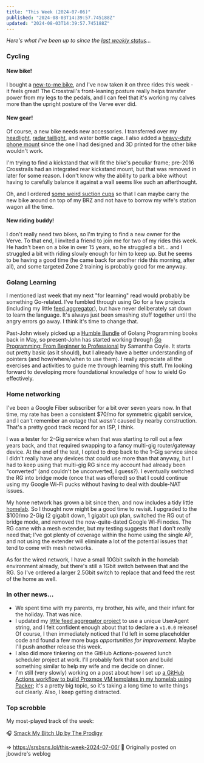 ```yaml
---
title: "This Week (2024-07-06)"
published: "2024-08-03T14:39:57.745188Z"
updated: "2024-08-03T14:39:57.745188Z"
---
```


*Here's what I've been up to since the [last weekly status](/this-week-2024-06-29/)...*

### Cycling

#### New bike!

I bought a [new-to-me bike](/this-week-2024-06-29/), and I've now taken it on three rides this week - it feels great! The Crosstrail's front-leaning posture really helps transfer power from my legs to the pedals, and I can feel that it's working my calves more than the upright posture of the Verve ever did.

#### New gear!

Of course, a new bike needs new accessories. I transferred over my [headlight](https://lightandmotion.com/products/vis-pro-1000-trail-gravel), [radar taillight](/hindsight-riding-with-bryton-gardia-radar-taillight/), and water bottle cage. I also added a [heavy-duty phone mount](https://designbydelta.com/collections/mobile-holders/products/smartphone-holder-xl) since the one I had designed and 3D printed for the other bike wouldn't work.

I'm trying to find a kickstand that will fit the bike's peculiar frame; pre-2016 Crosstrails had an integrated rear kickstand mount, but that was removed in later for some reason. I don't know why the ability to park a bike without having to carefully balance it against a wall seems like such an afterthought.

Oh, and I ordered [some weird suction cups](https://www.seasucker.com/collections/tour-de-france-2024/products/talon) so that I can maybe carry the new bike around on top of my BRZ and not have to borrow my wife's station wagon all the time.

#### New riding buddy!

I don't really need two bikes, so I'm trying to find a new owner for the Verve. To that end, I invited a friend to join me for two of my rides this week. He hadn't been on a bike in over 15 years, so he struggled a bit... and I struggled a bit with riding slowly enough for him to keep up. But he seems to be having a good time (he came back for another ride this morning, after all), and some targeted Zone 2 training is probably good for me anyway.

### Golang Learning

I mentioned last week that my next "for learning" read would probably be something Go-related. I've fumbled through using Go for a few projects (including my little [feed aggregator](https://github.com/chillfeed/chillfeed)), but have never deliberately sat down to learn the language. It's always just been smashing stuff together until the angry errors go away. I think it's time to change that.

Past-John wisely picked up a [Humble Bundle](https://www.humblebundle.com/) of Golang Programming books back in May, so present-John has started working through [Go Programming: From Beginner to Professional](https://openlibrary.org/works/OL38409851W/Go_Programming_-_From_Beginner_to_Professional) by Samantha Coyle. It starts out pretty basic (as it should), but I already have a better understanding of pointers (and how/where/when to use them). I really appreciate all the exercises and activities to guide me through learning this stuff. I'm looking forward to developing more foundational knowledge of how to wield Go effectively.

### Home networking

I've been a Google Fiber subscriber for a bit over seven years now. In that time, my rate has been a consistent $70/mo for symmetric gigabit service, and I can't remember an outage that *wasn't* caused by nearby construction. That's a pretty good track record for an ISP, I think.

I was a tester for 2-Gig service when that was starting to roll out a few years back, and that required swapping to a fancy multi-gig router/gateway device. At the end of the test, I opted to drop back to the 1-Gig service since I didn't really have any devices that could use more than that anyway, but I had to keep using that multi-gig RG since my account had already been "converted" (and couldn't be unconverted, I guess?). I eventually switched the RG into bridge mode (once that was offered) so that I could continue using my Google Wi-Fi pucks without having to deal with double-NAT issues.

My home network has grown a bit since then, and now includes a tidy little [homelab](https://runtimeterror.dev/homelab). So I thought now might be a good time to revisit. I upgraded to the $100/mo 2-Gig (2 gigabit down, 1 gigabit up) plan, switched the RG out of bridge mode, and removed the now-quite-dated Google Wi-Fi nodes. The RG came with a mesh extender, but my testing suggests that I don't really need that; I've got plenty of coverage within the home using the single AP, and not using the extender will eliminate a lot of the potential issues that tend to come with mesh networks.

As for the wired network, I have a small 10Gbit switch in the homelab environment already, but there's still a 1Gbit switch between that and the RG. So I've ordered a larger 2.5Gbit switch to replace that and feed the rest of the home as well.

### In other news...

- We spent time with my parents, my brother, his wife, and their infant for the holiday. That was nice.
- I updated my [little feed aggregator project](https://github.com/chillfeed/chillfeed) to use a unique UserAgent string, and I felt confident enough about that to declare a `v1.0.0` release! Of course, I then immediately noticed that I'd left in some placeholder code and found a few more bugs *opportunities for improvement*. Maybe I'll push another release this week.
- I also did more tinkering on the GitHub Actions-powered lunch scheduler project at work. I'll probably fork that soon and build something similar to help my wife and me decide on dinner.
- I'm still (very slowly) working on a post about how I set up [a GitHub Actions workflow to build Proxmox VM templates in my homelab using Packer](https://social.lol/@jbowdre/112598536881790346); it's a pretty big topic, so it's taking a long time to write things out clearly. Also, I keep getting distracted.

### Top scrobble

My most-played track of the week:

🎧 [Smack My Bitch Up by The Prodigy](https://musicthread.app/link/2issWLLyxAy5UvGvpKHvqAhzRxj)

=> https://srsbsns.lol/this-week-2024-07-06/ 📡 Originally posted on jbowdre's weblog